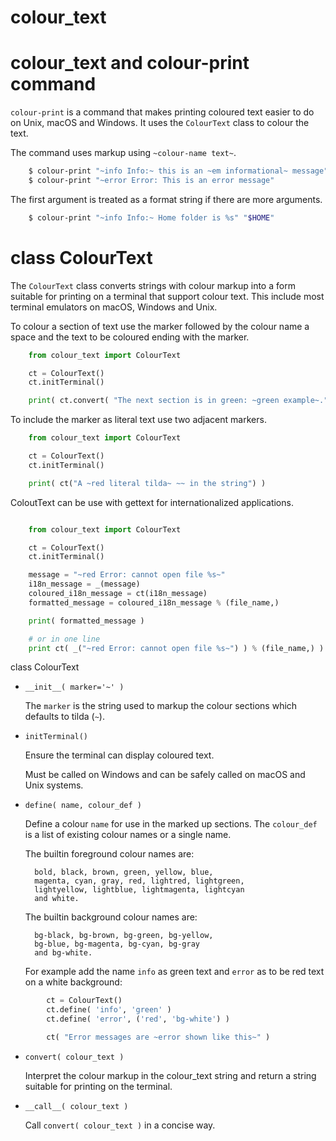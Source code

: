 # colour_text

# colour_text and colour-print command

`colour-print` is a command that makes printing coloured text
easier to do on Unix, macOS and Windows. It uses the `ColourText`
class to colour the text.

The command uses markup using `~colour-name text~`.

``` bash
    $ colour-print "~info Info:~ this is an ~em informational~ message"
    $ colour-print "~error Error: This is an error message"
```

The first argument is treated as a format string if there are more arguments.

``` bash
    $ colour-print "~info Info:~ Home folder is %s" "$HOME"
```

# class ColourText

The `ColourText` class converts strings with colour markup into
a form suitable for printing on a terminal that support colour
text. This include most terminal emulators on macOS, Windows
and Unix.

To colour a section of text use the marker followed by the colour
name a space and the text to be coloured ending with the marker.

``` python
    from colour_text import ColourText

    ct = ColourText()
    ct.initTerminal()

    print( ct.convert( "The next section is in green: ~green example~." ) )
```

To include the marker as literal text use two adjacent markers.

``` python
    from colour_text import ColourText

    ct = ColourText()
    ct.initTerminal()

    print( ct("A ~red literal tilda~ ~~ in the string") )
```

ColoutText can be use with gettext for internationalized applications.

``` python

    from colour_text import ColourText

    ct = ColourText()
    ct.initTerminal()

    message = "~red Error: cannot open file %s~"
    i18n_message = _(message)
    coloured_i18n_message = ct(i18n_message)
    formatted_message = coloured_i18n_message % (file_name,)

    print( formatted_message )

    # or in one line
    print ct( _("~red Error: cannot open file %s~") ) % (file_name,) )
```

class ColourText

- `__init__( marker='~' )`

    The `marker` is the string used to markup the colour sections
    which defaults to tilda (`~`).

- `initTerminal()`

    Ensure the terminal can display coloured text.

    Must be called on Windows and can be safely called on macOS and Unix systems.

- `define( name, colour_def )`

    Define a colour `name` for use in the marked up sections.
    The `colour_def` is a list of existing colour names
    or a single name.

    The builtin foreground colour names are:

        bold, black, brown, green, yellow, blue,
        magenta, cyan, gray, red, lightred, lightgreen,
        lightyellow, lightblue, lightmagenta, lightcyan
        and white.

    The builtin background colour names are:

        bg-black, bg-brown, bg-green, bg-yellow,
        bg-blue, bg-magenta, bg-cyan, bg-gray
        and bg-white.

    For example add the name `info` as green text and `error` as
    to be red text on a white background:

``` python
        ct = ColourText()
        ct.define( 'info', 'green' )
        ct.define( 'error', ('red', 'bg-white') )

        ct( "Error messages are ~error shown like this~" ) 
```

- `convert( colour_text )`

    Interpret the colour markup in the colour_text string
    and return a string suitable for printing on the terminal.

- `__call__( colour_text )`

    Call `convert( colour_text )` in a concise way.
